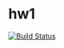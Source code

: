 # hw1
[![Build Status](https://travis-ci.org/serdarkacka/hw1.svg?branch=master)](https://travis-ci.org/serdarkacka/hw1)
